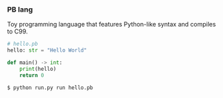 ### PB lang

Toy programming language that features Python-like syntax and compiles to C99.

```python
# hello.pb
hello: str = "Hello World"

def main() -> int:
    print(hello)
    return 0
```

```bash
$ python run.py run hello.pb
```

